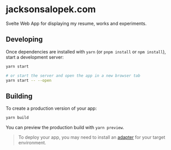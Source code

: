 # jacksonsalopek.com

Svelte Web App for displaying my resume, works and experiments.

## Developing

Once dependencies are installed with `yarn` (or `pnpm install` or `npm install`), start a development server:

```bash
yarn start

# or start the server and open the app in a new browser tab
yarn start -- --open
```

## Building

To create a production version of your app:

```bash
yarn build
```

You can preview the production build with `yarn preview`.

> To deploy your app, you may need to install an [adapter](https://kit.svelte.dev/docs/adapters) for your target environment.
